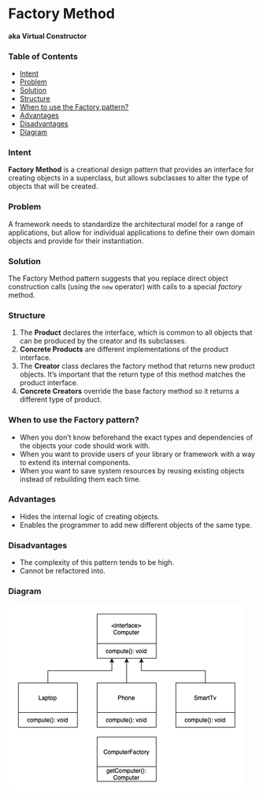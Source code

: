 # Factory Method 
#### aka Virtual Constructor

### Table of Contents

* [Intent](#intent)
* [Problem](#problem)
* [Solution](#solution)
* [Structure](#structure)
* [When to use the Factory pattern?](#when-to-use-the-factory-pattern)
* [Advantages](#advantages)
* [Disadvantages](#disadvantages)
* [Diagram](#diagram)

### Intent
**Factory Method** is a creational design pattern that provides an interface for creating objects in a superclass, but allows subclasses to alter the type of objects that will be created.

### Problem
A framework needs to standardize the architectural model for a range of applications, but allow for individual applications to define their own domain objects and provide for their instantiation.

### Solution
The Factory Method pattern suggests that you replace direct object construction calls (using the `new` operator) with calls to a special *factory* method.

### Structure
1. The **Product** declares the interface, which is common to all objects that can be produced by the creator and its subclasses.
2. **Concrete Products** are different implementations of the product interface.
3. The **Creator** class declares the factory method that returns new product objects. It’s important that the return type of this method matches the product interface.
4. **Concrete Creators** override the base factory method so it returns a different type of product.


### When to use the Factory pattern?
- When you don’t know beforehand the exact types and dependencies of the objects your code should work with.
- When you want to provide users of your library or framework with a way to extend its internal components.
- When you want to save system resources by reusing existing objects instead of rebuilding them each time.

### Advantages
- Hides the internal logic of creating objects.
- Enables the programmer to add new different objects of the same type.

### Disadvantages
- The complexity of this pattern tends to be high.
- Cannot be refactored into.

### Diagram

![](../../../../resources/images/factory-method-diagram.png)

